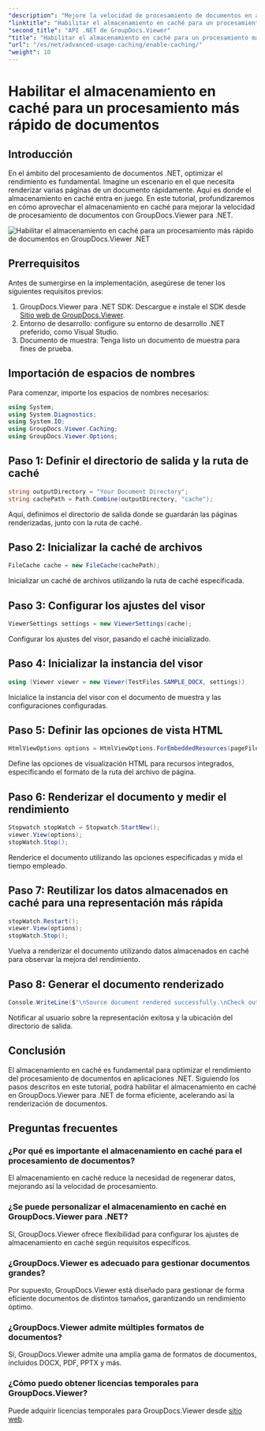 ```yaml
---
"description": "Mejore la velocidad de procesamiento de documentos en aplicaciones .NET con GroupDocs.Viewer aprovechando el almacenamiento en caché. Optimice el rendimiento sin esfuerzo."
"linktitle": "Habilitar el almacenamiento en caché para un procesamiento más rápido de documentos"
"second_title": "API .NET de GroupDocs.Viewer"
"title": "Habilitar el almacenamiento en caché para un procesamiento más rápido de documentos"
"url": "/es/net/advanced-usage-caching/enable-caching/"
"weight": 10
---
```


# Habilitar el almacenamiento en caché para un procesamiento más rápido de documentos

## Introducción
En el ámbito del procesamiento de documentos .NET, optimizar el rendimiento es fundamental. Imagine un escenario en el que necesita renderizar varias páginas de un documento rápidamente. Aquí es donde el almacenamiento en caché entra en juego. En este tutorial, profundizaremos en cómo aprovechar el almacenamiento en caché para mejorar la velocidad de procesamiento de documentos con GroupDocs.Viewer para .NET.

![Habilitar el almacenamiento en caché para un procesamiento más rápido de documentos en GroupDocs.Viewer .NET](/viewer/advanced-usage/enable-caching-faster-document-processing-img.png)

## Prerrequisitos
Antes de sumergirse en la implementación, asegúrese de tener los siguientes requisitos previos:
1. GroupDocs.Viewer para .NET SDK: Descargue e instale el SDK desde [Sitio web de GroupDocs.Viewer](https://releases.groupdocs.com/viewer/net/).
2. Entorno de desarrollo: configure su entorno de desarrollo .NET preferido, como Visual Studio.
3. Documento de muestra: Tenga listo un documento de muestra para fines de prueba.

## Importación de espacios de nombres
Para comenzar, importe los espacios de nombres necesarios:
```csharp
using System;
using System.Diagnostics;
using System.IO;
using GroupDocs.Viewer.Caching;
using GroupDocs.Viewer.Options;
```

## Paso 1: Definir el directorio de salida y la ruta de caché
```csharp
string outputDirectory = "Your Document Directory";
string cachePath = Path.Combine(outputDirectory, "cache");
```
Aquí, definimos el directorio de salida donde se guardarán las páginas renderizadas, junto con la ruta de caché.
## Paso 2: Inicializar la caché de archivos
```csharp
FileCache cache = new FileCache(cachePath);
```
Inicializar un caché de archivos utilizando la ruta de caché especificada.
## Paso 3: Configurar los ajustes del visor
```csharp
ViewerSettings settings = new ViewerSettings(cache);
```
Configurar los ajustes del visor, pasando el caché inicializado.
## Paso 4: Inicializar la instancia del visor
```csharp
using (Viewer viewer = new Viewer(TestFiles.SAMPLE_DOCX, settings))
```
Inicialice la instancia del visor con el documento de muestra y las configuraciones configuradas.
## Paso 5: Definir las opciones de vista HTML
```csharp
HtmlViewOptions options = HtmlViewOptions.ForEmbeddedResources(pageFilePathFormat);
```
Define las opciones de visualización HTML para recursos integrados, especificando el formato de la ruta del archivo de página.
## Paso 6: Renderizar el documento y medir el rendimiento
```csharp
Stopwatch stopWatch = Stopwatch.StartNew();
viewer.View(options);
stopWatch.Stop();
```
Renderice el documento utilizando las opciones especificadas y mida el tiempo empleado.
## Paso 7: Reutilizar los datos almacenados en caché para una representación más rápida
```csharp
stopWatch.Restart();
viewer.View(options);
stopWatch.Stop();
```
Vuelva a renderizar el documento utilizando datos almacenados en caché para observar la mejora del rendimiento.
## Paso 8: Generar el documento renderizado
```csharp
Console.WriteLine($"\nSource document rendered successfully.\nCheck output in {outputDirectory}.");
```
Notificar al usuario sobre la representación exitosa y la ubicación del directorio de salida.

## Conclusión
El almacenamiento en caché es fundamental para optimizar el rendimiento del procesamiento de documentos en aplicaciones .NET. Siguiendo los pasos descritos en este tutorial, podrá habilitar el almacenamiento en caché en GroupDocs.Viewer para .NET de forma eficiente, acelerando así la renderización de documentos.
## Preguntas frecuentes
### ¿Por qué es importante el almacenamiento en caché para el procesamiento de documentos?
El almacenamiento en caché reduce la necesidad de regenerar datos, mejorando así la velocidad de procesamiento.
### ¿Se puede personalizar el almacenamiento en caché en GroupDocs.Viewer para .NET?
Sí, GroupDocs.Viewer ofrece flexibilidad para configurar los ajustes de almacenamiento en caché según requisitos específicos.
### ¿GroupDocs.Viewer es adecuado para gestionar documentos grandes?
Por supuesto, GroupDocs.Viewer está diseñado para gestionar de forma eficiente documentos de distintos tamaños, garantizando un rendimiento óptimo.
### ¿GroupDocs.Viewer admite múltiples formatos de documentos?
Sí, GroupDocs.Viewer admite una amplia gama de formatos de documentos, incluidos DOCX, PDF, PPTX y más.
### ¿Cómo puedo obtener licencias temporales para GroupDocs.Viewer?
Puede adquirir licencias temporales para GroupDocs.Viewer desde [sitio web](https://purchase.groupdocs.com/temporary-license/).